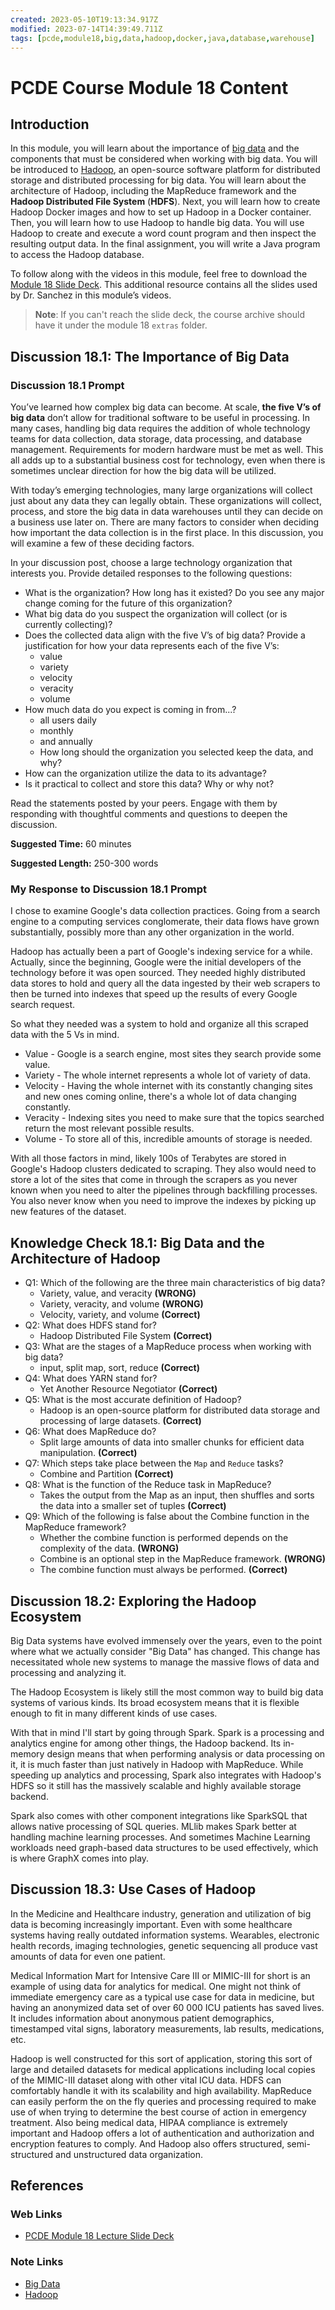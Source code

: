 ```yaml
---
created: 2023-05-10T19:13:34.917Z
modified: 2023-07-14T14:39:49.711Z
tags: [pcde,module18,big,data,hadoop,docker,java,database,warehouse]
---
```

# PCDE Course Module 18 Content

## Introduction

In this module,
you will learn about the importance of [big data][-big-data] and
the components that must be considered when working with big data.
You will be introduced to [Hadoop][-hadoop],
an open-source software platform for
distributed storage and distributed processing for big data.
You will learn about the architecture of Hadoop,
including the MapReduce framework and
the **Hadoop Distributed File System** (**HDFS**).
Next, you will learn how to create Hadoop Docker images and how to
set up Hadoop in a Docker container.
Then, you will learn how to use Hadoop to handle big data.
You will use Hadoop to create and execute a word count program and
then inspect the resulting output data.
In the final assignment,
you will write a Java program to access the Hadoop database.

To follow along with the videos in this module,
feel free to download the [Module 18 Slide Deck][pcde-mod18-slides].
This additional resource contains all the slides used by
Dr. Sanchez in this module’s videos.

>**Note**: If you can't reach the slide deck,
>the course archive should have it under the module 18 `extras` folder.

## Discussion 18.1: The Importance of Big Data

### Discussion 18.1 Prompt

You’ve learned how complex big data can become.
At scale, **the five V’s of big data** don’t allow for
traditional software to be useful in processing.
In many cases, handling big data requires the addition of
whole technology teams for data collection, data storage, data processing,
and database management.
Requirements for modern hardware must be met as well.
This all adds up to a substantial business cost for technology,
even when there is sometimes unclear direction for
how the big data will be utilized.

With today’s emerging technologies,
many large organizations will collect just about
any data they can legally obtain.
These organizations will collect, process,
and store the big data in data warehouses until
they can decide on a business use later on.
There are many factors to consider when
deciding how important the data collection is in the first place.
In this discussion, you will examine a few of these deciding factors.

In your discussion post,
choose a large technology organization that interests you.
Provide detailed responses to the following questions:

* What is the organization?
How long has it existed?
Do you see any major change coming for the future of this organization?
* What big data do you suspect the organization will collect
(or is currently collecting)?
* Does the collected data align with the five V’s of big data?
Provide a justification for how your data represents each of the five V’s:
  * value
  * variety
  * velocity
  * veracity
  * volume
* How much data do you expect is coming in from...?
  * all users daily
  * monthly
  * and annually
  * How long should the organization you selected keep the data, and why?
* How can the organization utilize the data to its advantage?
* Is it practical to collect and store this data? Why or why not?

Read the statements posted by your peers.
Engage with them by responding with
thoughtful comments and questions to deepen the discussion.

**Suggested Time:** 60 minutes

**Suggested Length:** 250-300 words

### My Response to Discussion 18.1 Prompt

I chose to examine Google's data collection practices.
Going from a search engine to a computing services conglomerate,
their data flows have grown substantially,
possibly more than any other organization in the world.

Hadoop has actually been a part of Google's indexing service for a while.
Actually, since the beginning, Google were the initial developers of
the technology before it was open sourced.
They needed highly distributed data stores to hold and query all the data ingested by
their web scrapers to then be turned into indexes that speed up the results of
every Google search request.

So what they needed was a system to hold and organize all
this scraped data with the 5 Vs in mind.

* Value - Google is a search engine, most sites they search provide some value.
* Variety - The whole internet represents a whole lot of variety of data.
* Velocity - Having the whole internet with its constantly changing sites and
  new ones coming online, there's a whole lot of data changing constantly.
* Veracity - Indexing sites you need to make sure that the topics searched return
  the most relevant possible results.
* Volume - To store all of this, incredible amounts of storage is needed.

With all those factors in mind, likely 100s of Terabytes are stored in Google's
Hadoop clusters dedicated to scraping.
They also would need to store a lot of the sites that come in through
the scrapers as you never known when you need to alter the pipelines through
backfilling processes.
You also never know when you need to
improve the indexes by picking up new features of the dataset.

## Knowledge Check 18.1: Big Data and the Architecture of Hadoop

* Q1: Which of the following are the three main characteristics of big data?
  * Variety, value, and veracity **(WRONG)**
  * Variety, veracity, and volume **(WRONG)**
  * Velocity, variety, and volume **(Correct)**
* Q2: What does HDFS stand for?
  * Hadoop Distributed File System **(Correct)**
* Q3: What are the stages of a MapReduce process when working with big data?
  * input, split map, sort, reduce **(Correct)**
* Q4: What does YARN stand for?
  * Yet Another Resource Negotiator **(Correct)**
* Q5: What is the most accurate definition of Hadoop?
  * Hadoop is an open-source platform for distributed data storage and
processing of large datasets. **(Correct)**
* Q6: What does MapReduce do?
  * Split large amounts of data into smaller chunks for
efficient data manipulation. **(Correct)**
* Q7: Which steps take place between the `Map` and `Reduce` tasks?
  * Combine and Partition **(Correct)**
* Q8: What is the function of the Reduce task in MapReduce?
  * Takes the output from the Map as an input,
then shuffles and sorts the data into a smaller set of tuples **(Correct)**
* Q9: Which of the following is false about the Combine function in
the MapReduce framework?
  * Whether the combine function is performed depends on the complexity of
the data. **(WRONG)**
  * Combine is an optional step in the MapReduce framework. **(WRONG)**
  * The combine function must always be performed. **(Correct)**

## Discussion 18.2: Exploring the Hadoop Ecosystem

Big Data systems have evolved immensely over the years,
even to the point where what we actually consider "Big Data" has changed.
This change has necessitated whole new systems to manage the massive flows of
data and processing and analyzing it.

The Hadoop Ecosystem is likely still the most common way to
build big data systems of various kinds.
Its broad ecosystem means that it is flexible enough to fit in
many different kinds of use cases.

With that in mind I'll start by going through Spark.
Spark is a processing and analytics engine for among other things,
the Hadoop backend.
Its in-memory design means that
when performing analysis or data processing on it,
it is much faster than just natively in Hadoop with MapReduce.
While speeding up analytics and processing,
Spark also integrates with Hadoop's HDFS so it still has
the massively scalable and highly available storage backend.

Spark also comes with other component integrations like
SparkSQL that allows native processing of SQL queries.
MLlib makes Spark better at handling machine learning processes. 
And sometimes Machine Learning workloads need graph-based data structures to
be used effectively, which is where GraphX comes into play.

## Discussion 18.3: Use Cases of Hadoop

In the Medicine and Healthcare industry,
generation and utilization of big data is becoming increasingly important.
Even with some healthcare systems having really outdated information systems.
Wearables, electronic health records, imaging technologies, genetic sequencing all
produce vast amounts of data for even one patient.

Medical Information Mart for Intensive Care III or MIMIC-III for short is an
example of using data for analytics for medical.
One might not think of immediate emergency care as a typical use case for
data in medicine,
but having an anonymized data set of over 60 000 ICU patients has saved lives.
It includes information about anonymous patient demographics, timestamped vital signs,
laboratory measurements, lab results, medications, etc.

Hadoop is well constructed for this sort of application,
storing this sort of large and detailed datasets for medical applications including
local copies of the MIMIC-III dataset along with other vital ICU data.
HDFS can comfortably handle it with its scalability and high availability.
MapReduce can easily perform the on the fly queries and processing required to
make use of when trying to determine the best course of action in emergency treatment.
Also being medical data, HIPAA compliance is extremely important and
Hadoop offers a lot of authentication and authorization and encryption features to comply.
And Hadoop also offers structured, semi-structured and unstructured data organization.

## References

### Web Links

* [PCDE Module 18 Lecture Slide Deck][pcde-mod18-slides]

<!-- Hidden References -->
[pcde-mod18-slides]: https://classroom.emeritus.org/courses/1412/files/847772/download "PCDE Module 18 Lecture Slide Deck"

### Note Links

* [Big Data][-big-data]
* [Hadoop][-hadoop]

<!-- Hidden References -->
[-big-data]: big-data.md "Big Data"
[-hadoop]: hadoop.md "Hadoop"
